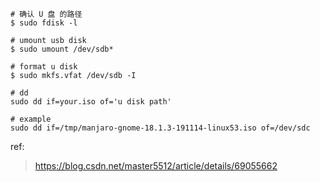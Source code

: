 
```shell
# 确认 U 盘 的路径
$ sudo fdisk -l

# umount usb disk
$ sudo umount /dev/sdb*

# format u disk
$ sudo mkfs.vfat /dev/sdb -I

# dd
sudo dd if=your.iso of='u disk path'

# example
sudo dd if=/tmp/manjaro-gnome-18.1.3-191114-linux53.iso of=/dev/sdc
```

ref: 
> https://blog.csdn.net/master5512/article/details/69055662
